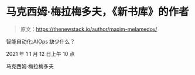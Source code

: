 # 马克西姆·梅拉梅多夫，《新书库》的作者

> 原文：<https://thenewstack.io/author/maxim-melamedov/>

智能自动化:AIOps 缺少什么？

2021 年 1 1 月 12 日上午 10 点

马克西姆·梅拉梅多夫